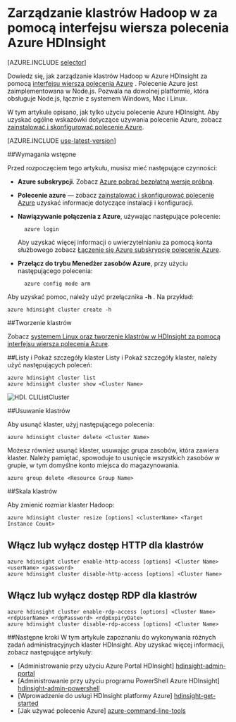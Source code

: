 <properties
    pageTitle="Zarządzanie za pomocą interfejsu wiersza polecenia Azure klastrów Hadoop | Microsoft Azure"
    description="Jak za pomocą interfejsu wiersza polecenia Azure Zarządzanie klastrów Hadoop w HDIsight"
    services="hdinsight"
    editor="cgronlun"
    manager="jhubbard"
    authors="mumian"
    tags="azure-portal"
    documentationCenter=""/>

<tags
    ms.service="hdinsight"
    ms.workload="big-data"
    ms.tgt_pltfrm="na"
    ms.devlang="na"
    ms.topic="article"
    ms.date="08/10/2016"
    ms.author="jgao"/>

# <a name="manage-hadoop-clusters-in-hdinsight-using-the-azure-cli"></a>Zarządzanie klastrów Hadoop w za pomocą interfejsu wiersza polecenia Azure HDInsight

[AZURE.INCLUDE [selector](../../includes/hdinsight-portal-management-selector.md)]

Dowiedz się, jak zarządzanie klastrów Hadoop w Azure HDInsight za pomocą [interfejsu wiersza polecenia Azure](../xplat-cli-install.md) . Polecenie Azure jest zaimplementowana w Node.js. Pozwala na dowolnej platformie, która obsługuje Node.js, łącznie z systemem Windows, Mac i Linux.

W tym artykule opisano, jak tylko użyciu polecenie Azure HDInsight. Aby uzyskać ogólne wskazówki dotyczące używania polecenie Azure, zobacz [zainstalować i skonfigurować polecenie Azure][azure-command-line-tools].

[AZURE.INCLUDE [use-latest-version](../../includes/hdinsight-use-latest-cli.md)]

##<a name="prerequisites"></a>Wymagania wstępne

Przed rozpoczęciem tego artykułu, musisz mieć następujące czynności:

- **Azure subskrypcji**. Zobacz [Azure pobrać bezpłatną wersję próbną](https://azure.microsoft.com/documentation/videos/get-azure-free-trial-for-testing-hadoop-in-hdinsight/).
- **Polecenie azure** — zobacz [zainstalować i skonfigurować polecenie Azure](../xplat-cli-install.md) uzyskać informacje dotyczące instalacji i konfiguracji.
- **Nawiązywanie połączenia z Azure**, używając następujące polecenie:

        azure login

    Aby uzyskać więcej informacji o uwierzytelnianiu za pomocą konta służbowego zobacz [Łączenie się Azure subskrypcję polecenie Azure](xplat-cli-connect.md).
    
- **Przełącz do trybu Menedżer zasobów Azure**, przy użyciu następującego polecenia:

        azure config mode arm

Aby uzyskać pomoc, należy użyć przełącznika **-h** .  Na przykład:

    azure hdinsight cluster create -h
    
##<a name="create-clusters"></a>Tworzenie klastrów

Zobacz [systemem Linux oraz tworzenie klastrów w HDInsight za pomocą interfejsu wiersza polecenia Azure](hdinsight-hadoop-create-linux-clusters-azure-cli.md).

##<a name="list-and-show-cluster-details"></a>Listy i Pokaż szczegóły klaster
Listy i Pokaż szczegóły klaster, należy użyć następujących poleceń:

    azure hdinsight cluster list
    azure hdinsight cluster show <Cluster Name>

![HDI. CLIListCluster][image-cli-clusterlisting]


##<a name="delete-clusters"></a>Usuwanie klastrów

Aby usunąć klaster, użyj następującego polecenia:

    azure hdinsight cluster delete <Cluster Name>

Możesz również usunąć klaster, usuwając grupa zasobów, która zawiera klaster. Należy pamiętać, spowoduje to usunięcie wszystkich zasobów w grupie, w tym domyślne konto miejsca do magazynowania.

    azure group delete <Resource Group Name>

##<a name="scale-clusters"></a>Skala klastrów

Aby zmienić rozmiar klaster Hadoop:

    azure hdinsight cluster resize [options] <clusterName> <Target Instance Count>


## <a name="enabledisable-http-access-for-a-cluster"></a>Włącz lub wyłącz dostęp HTTP dla klastrów

    azure hdinsight cluster enable-http-access [options] <Cluster Name> <userName> <password>
    azure hdinsight cluster disable-http-access [options] <Cluster Name>

## <a name="enabledisable-rdp-access-for-a-cluster"></a>Włącz lub wyłącz dostęp RDP dla klastrów

    azure hdinsight cluster enable-rdp-access [options] <Cluster Name> <rdpUserName> <rdpPassword> <rdpExpiryDate>
    azure hdinsight cluster disable-rdp-access [options] <Cluster Name>


##<a name="next-steps"></a>Następne kroki
W tym artykule zapoznaniu do wykonywania różnych zadań administracyjnych klaster HDInsight. Aby uzyskać więcej informacji, zobacz następujące artykuły:

* [Administrowanie przy użyciu Azure Portal HDInsight] [hdinsight-admin-portal]
* [Administrowanie przy użyciu programu PowerShell Azure HDInsight] [hdinsight-admin-powershell]
* [Wprowadzenie do usługi HDInsight platformy Azure] [hdinsight-get-started]
* [Jak używać polecenie Azure] [azure-command-line-tools]


[azure-command-line-tools]: ../xplat-cli-install.md
[azure-create-storageaccount]: ../storage-create-storage-account.md
[azure-purchase-options]: http://azure.microsoft.com/pricing/purchase-options/
[azure-member-offers]: http://azure.microsoft.com/pricing/member-offers/
[azure-free-trial]: http://azure.microsoft.com/pricing/free-trial/


[hdinsight-admin-portal]: hdinsight-administer-use-management-portal.md
[hdinsight-admin-powershell]: hdinsight-administer-use-powershell.md
[hdinsight-get-started]: hdinsight-hadoop-linux-tutorial-get-started.md

[image-cli-account-download-import]: ./media/hdinsight-administer-use-command-line/HDI.CLIAccountDownloadImport.png
[image-cli-clustercreation]: ./media/hdinsight-administer-use-command-line/HDI.CLIClusterCreation.png
[image-cli-clustercreation-config]: ./media/hdinsight-administer-use-command-line/HDI.CLIClusterCreationConfig.png
[image-cli-clusterlisting]: ./media/hdinsight-administer-use-command-line/HDI.CLIListClusters.png "Listy i Pokaż klastrów"
